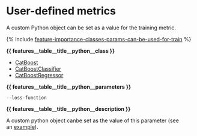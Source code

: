 # User-defined metrics

A custom Python object can be set as a value for the training metric.

{% include [feature-importance-classes-params-can-be-used-for-train](../_includes/work_src/reusage-common-phrases/classes-params-can-be-used-for-train.md) %}

**{{ features__table__title__python__class }}**
- [CatBoost](../concepts/python-reference_catboost.md)
- [CatBoostClassifier](../concepts/python-reference_catboostclassifier.md)
- [CatBoostRegressor](../concepts/python-reference_catboostregressor.md)


**{{ features__table__title__python__parameters }}**

`--loss-function`

**{{ features__table__title__python__description }}**

A custom python object canbe set as the value of this parameter (see an [example](../concepts/python-usages-examples.md)).


